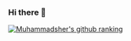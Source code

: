### Hi there 👋
[![Muhammadsher's github ranking](https://github-readme-ranking.vercel.app/api/rank?username=Sardorbekcyber&country_code=uzbekistan&show_private=true&theme=dark)](https://github.com/Muhammadsher/github-readme-ranking)
<!--
**Sardorbekcyber/Sardorbekcyber** is a ✨ _special_ ✨ repository because its `README.md` (this file) appears on your GitHub profile.

Here are some ideas to get you started:

- 🔭 I’m currently working on ...
- 🌱 I’m currently learning ...
- 👯 I’m looking to collaborate on ...
- 🤔 I’m looking for help with ...
- 💬 Ask me about ...
- 📫 How to reach me: ...
- 😄 Pronouns: ...
- ⚡ Fun fact: ...
-->

